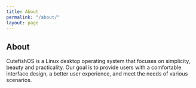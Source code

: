 ```yaml
---
title: About
permalink: "/about/"
layout: page
---
```


## About

<p>CutefishOS is a Linux desktop operating system that focuses on simplicity, beauty and practicality. Our goal is to provide users with a comfortable interface design, a better user experience, and meet the needs of various scenarios.</p>
